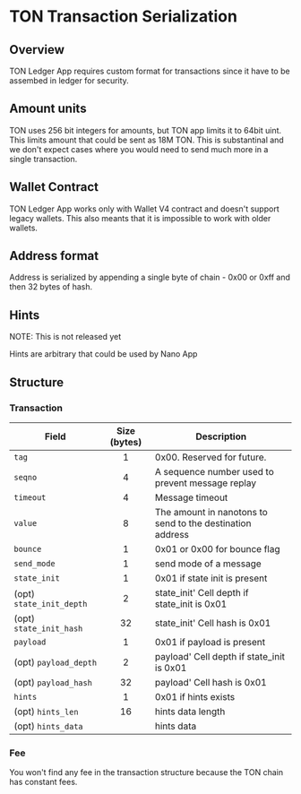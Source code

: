 # TON Transaction Serialization

## Overview

TON Ledger App requires custom format for transactions since it have to be assembed in ledger for security.

## Amount units

TON uses 256 bit integers for amounts, but TON app limits it to 64bit uint. This limits amount that could be sent as 18M TON. This is substantinal and we don't expect cases where you would need to send much more in a single transaction.

## Wallet Contract

TON Ledger App works only with Wallet V4 contract and doesn't support legacy wallets. This also meants that it is impossible to work with older wallets.

## Address format

Address is serialized by appending a single byte of chain - 0x00 or 0xff and then 32 bytes of hash.

## Hints

NOTE: This is not released yet

Hints are arbitrary that could be used by Nano App

## Structure

### Transaction

| Field | Size (bytes) | Description |
| --- | :---: | --- |
| `tag` | 1 | 0x00. Reserved for future. |
| `seqno` | 4 | A sequence number used to prevent message replay |
| `timeout` | 4 | Message timeout |
| `value` | 8 | The amount in nanotons to send to the destination address |
| `bounce` | 1 | 0x01 or 0x00 for bounce flag |
| `send_mode` | 1 | send mode of a message |
| `state_init` | 1 | 0x01 if state init is present |
| (opt) `state_init_depth` | 2 | state_init' Cell depth if state_init is 0x01 |
| (opt) `state_init_hash` | 32 | state_init' Cell hash is 0x01 |
| `payload` | 1 | 0x01 if payload is present |
| (opt) `payload_depth` | 2 | payload' Cell depth if state_init is 0x01 |
| (opt) `payload_hash` | 32 | payload' Cell hash is 0x01 |
| `hints` | 1 | 0x01 if hints exists |
| (opt) `hints_len` | 16 | hints data length |
| (opt) `hints_data` | <var> | hints data |

### Fee

You won't find any fee in the transaction structure because the TON chain has constant fees.